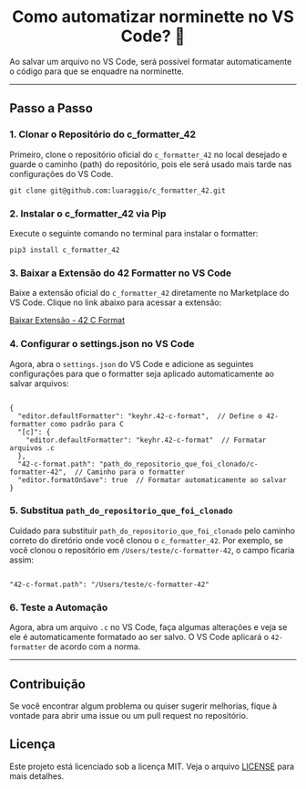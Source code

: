 <h1 align="center">Como automatizar norminette no VS Code? 👾</h1>
<p align="">
  Ao salvar um arquivo no VS Code, será possível formatar automaticamente o código para que se enquadre na norminette.
</p>

<hr>

<h2>Passo a Passo</h2>

<h3>1. Clonar o Repositório do c_formatter_42</h3>
<p>Primeiro, clone o repositório oficial do <code>c_formatter_42</code> no local desejado e guarde o caminho (path) do repositório, pois ele será usado mais tarde nas configurações do VS Code.</p>

<pre><code>git clone git@github.com:luaraggio/c_formatter_42.git</code></pre>

<h3>2. Instalar o c_formatter_42 via Pip</h3>
<p>Execute o seguinte comando no terminal para instalar o formatter:</p>

<pre><code>pip3 install c_formatter_42</code></pre>

<h3>3. Baixar a Extensão do 42 Formatter no VS Code</h3>
<p>Baixe a extensão oficial do <code>c_formatter_42</code> diretamente no Marketplace do VS Code. Clique no link abaixo para acessar a extensão:</p>

<a href="https://marketplace.visualstudio.com/items?itemName=keyhr.42-c-format">Baixar Extensão - 42 C Format</a>

<h3>4. Configurar o settings.json no VS Code</h3>
<p>Agora, abra o <code>settings.json</code> do VS Code e adicione as seguintes configurações para que o formatter seja aplicado automaticamente ao salvar arquivos:</p>

<pre><code>
{
  "editor.defaultFormatter": "keyhr.42-c-format",  // Define o 42-formatter como padrão para C
  "[c]": {
    "editor.defaultFormatter": "keyhr.42-c-format"  // Formatar arquivos .c
  },
  "42-c-format.path": "path_do_repositorio_que_foi_clonado/c-formatter-42",  // Caminho para o formatter
  "editor.formatOnSave": true  // Formatar automaticamente ao salvar
}
</code></pre>

<h3>5. Substitua <code>path_do_repositorio_que_foi_clonado</code></h3>
<p>Cuidado para substituir <code>path_do_repositorio_que_foi_clonado</code> pelo caminho correto do diretório onde você clonou o <code>c_formatter_42</code>. Por exemplo, se você clonou o repositório em <code>/Users/teste/c-formatter-42</code>, o campo ficaria assim:</p>

<pre><code>
"42-c-format.path": "/Users/teste/c-formatter-42"
</code></pre>

<h3>6. Teste a Automação</h3>
<p>Agora, abra um arquivo <code>.c</code> no VS Code, faça algumas alterações e veja se ele é automaticamente formatado ao ser salvo. O VS Code aplicará o <code>42-formatter</code> de acordo com a norma.</p>

<hr>

<h2>Contribuição</h2>
<p>Se você encontrar algum problema ou quiser sugerir melhorias, fique à vontade para abrir uma issue ou um pull request no repositório.</p>

<h2>Licença</h2>
<p>Este projeto está licenciado sob a licença MIT. Veja o arquivo <a href="https://github.com/seu-usuario/c-formatter-42/blob/main/LICENSE">LICENSE</a> para mais detalhes.</p>

